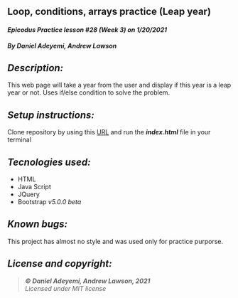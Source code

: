 ## Loop, conditions, arrays practice (Leap year)
#### *Epicodus Practice lesson #28 (Week 3) on 1/20/2021*
***By Daniel Adeyemi, Andrew Lawson***

## *Description:*
This web page will take a year from the user and display if this year is a leap year or not. Uses if/else condition to solve the problem.

## *Setup instructions:*
Clone repository by using this [URL](https://github.com/DanielAdeyemi/Epicodus_1_20_practice_leapYear.git) and run the ***index.html*** file in your terminal

## *Tecnologies used:*
* HTML
* Java Script
* JQuery
* Bootstrap *v5.0.0 beta*

## *Known bugs:*
This project has almost no style and was used only for practice purporse. 

## *License and copyright:*

> ***© Daniel Adeyemi, Andrew Lawson, 2021***   
> *Licensed under MIT license*